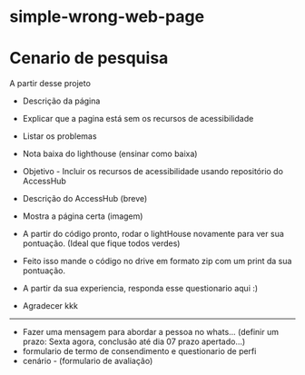 # simple-wrong-web-page

# Cenario de pesquisa

A partir desse projeto

- Descrição da página
- Explicar que a pagina está sem os recursos de acessibilidade
- Listar os problemas
- Nota baixa do lighthouse (ensinar como baixa)
- Objetivo - Incluir os recursos de acessibilidade usando  repositório do AccessHub
- Descrição do AccessHub (breve)

- Mostra a página certa (imagem)

- A partir do código pronto, rodar o lightHouse novamente para ver sua pontuação. (Ideal que fique todos verdes)
- Feito isso mande o código no drive em formato zip com um print da sua pontuação.

- A partir da sua experiencia, responda esse questionario aqui :) <link>
- Agradecer kkk

----------------------
- Fazer uma mensagem para abordar a pessoa no whats... (definir um prazo: Sexta agora, conclusão até dia 07 prazo apertado...)
- formulario de termo de consendimento e questionario de perfi
- cenário - (formulario de avaliação)
